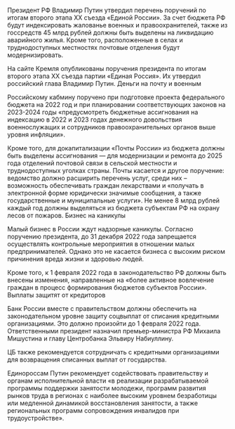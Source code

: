 Президент РФ Владимир Путин утвердил перечень поручений по итогам второго этапа XX съезда «Единой России». За счет бюджета РФ будут индексировать жалованье военных и правоохранителей, также из госсредств 45 млрд рублей должны быть выделены на ликвидацию аварийного жилья. Кроме того, расположенные в селах и труднодоступных местностях почтовые отделения будут модернизировать.

На сайте Кремля опубликованы поручения президента по итогам второго этапа XX съезда партии «Единая Россия». Их утвердил российский глава Владимир Путин.
Деньги на почту и военным

Российскому кабмину поручено при подготовке проекта федерального бюджета на 2022 год и при планировании соответствующих законов на 2023-2024 годы «предусмотреть бюджетные ассигнования на индексацию в 2022 и 2023 годах денежного довольствия военнослужащих и сотрудников правоохранительных органов выше уровня инфляции».

Кроме того, для докапитализации «Почты России» из бюджета должны быть выделены ассигнования — для модернизации и ремонта до 2025 года отделений почтовой связи в сельской местности и труднодоступных уголках страны. Почты касается и другое поручение: ведомство должно расширить перечень услуг, среди них – возможность обеспечивать граждан лекарствами и «получать в электронной форме юридически значимые сообщения, а также государственные и муниципальные услуги».
Не менее 8 млрд рублей каждый год должны выделяться из бюджета субъектам РФ на охрану лесов от пожаров.
Бизнес на каникулы

Малый бизнес в России ждут надзорные каникулы. Согласно поручению президента, до 31 декабря 2022 года запрещается осуществлять контрольные мероприятия в отношении малых предпринимателей. Однако это не касается бизнеса с высоким риском причинения вреда жизни и здоровью людей.

Кроме того, к 1 февраля 2022 года в законодательство РФ должны быть внесены изменения, направленные на «более активное вовлечение граждан в процесс формирования бюджетов субъектов России».
Выплаты защитят от кредиторов

Банк России вместе с правительством должны обеспечить на законодательном уровне защиту соцвыплат от списания кредитными организациями. Это должно произойти до 1 февраля 2022 года. Ответственными президент назначил премьер-министра РФ Михаила Мишустина и главу Центробанка Эльвиру Набиуллину.

ЦБ также рекомендуется сотрудничать с кредитными организациями для возвращения списанных выплат от государства.

Единороссам Путин рекомендует содействовать правительству и органам исполнительной власти «в реализации разрабатываемой программы поддержки занятости молодежи, программ развития рынков труда в регионах с наиболее высоким уровнем безработицы или медленной динамикой восстановления занятости, а также региональных программ сопровождения инвалидов при трудоустройстве».
